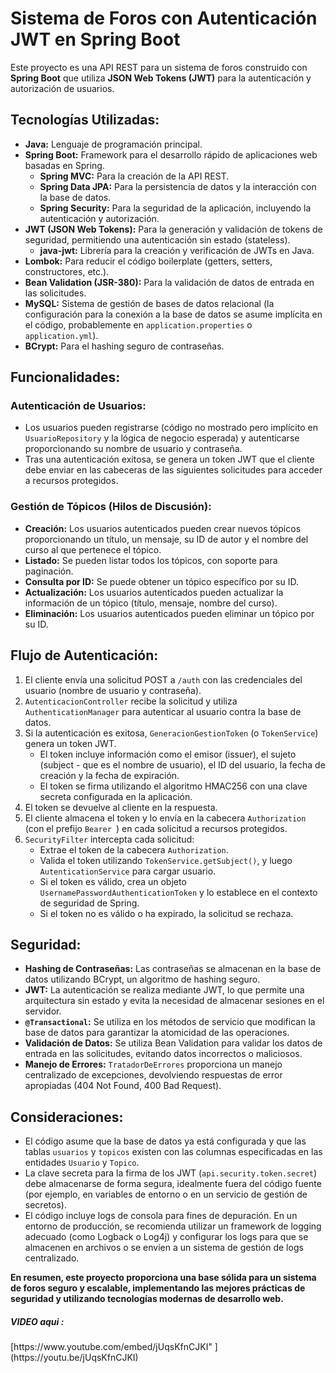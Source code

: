 <h1>Sistema de Foros con Autenticación JWT en Spring Boot</h1>

<p>Este proyecto es una API REST para un sistema de foros construido con <strong>Spring Boot</strong> que utiliza <strong>JSON Web Tokens (JWT)</strong> para la autenticación y autorización de usuarios.</p>

<h2>Tecnologías Utilizadas:</h2>

<ul>
  <li><strong>Java:</strong> Lenguaje de programación principal.</li>
  <li><strong>Spring Boot:</strong> Framework para el desarrollo rápido de aplicaciones web basadas en Spring.
    <ul>
      <li><strong>Spring MVC:</strong> Para la creación de la API REST.</li>
      <li><strong>Spring Data JPA:</strong> Para la persistencia de datos y la interacción con la base de datos.</li>
      <li><strong>Spring Security:</strong> Para la seguridad de la aplicación, incluyendo la autenticación y autorización.</li>
    </ul>
  </li>
  <li><strong>JWT (JSON Web Tokens):</strong> Para la generación y validación de tokens de seguridad, permitiendo una autenticación sin estado (stateless).
    <ul>
      <li><strong>java-jwt:</strong> Librería para la creación y verificación de JWTs en Java.</li>
    </ul>
  </li>
  <li><strong>Lombok:</strong> Para reducir el código boilerplate (getters, setters, constructores, etc.).</li>
  <li><strong>Bean Validation (JSR-380):</strong> Para la validación de datos de entrada en las solicitudes.</li>
  <li><strong>MySQL:</strong> Sistema de gestión de bases de datos relacional (la configuración para la conexión a la base de datos se asume implícita en el código, probablemente en <code>application.properties</code> o <code>application.yml</code>).</li>
  <li><strong>BCrypt:</strong> Para el hashing seguro de contraseñas.</li>
</ul>

<h2>Funcionalidades:</h2>

<h3>Autenticación de Usuarios:</h3>
<ul>
  <li>Los usuarios pueden registrarse (código no mostrado pero implícito en <code>UsuarioRepository</code> y la lógica de negocio esperada) y autenticarse proporcionando su nombre de usuario y contraseña.</li>
  <li>Tras una autenticación exitosa, se genera un token JWT que el cliente debe enviar en las cabeceras de las siguientes solicitudes para acceder a recursos protegidos.</li>
</ul>

<h3>Gestión de Tópicos (Hilos de Discusión):</h3>
<ul>
  <li><strong>Creación:</strong> Los usuarios autenticados pueden crear nuevos tópicos proporcionando un título, un mensaje, su ID de autor y el nombre del curso al que pertenece el tópico.</li>
  <li><strong>Listado:</strong> Se pueden listar todos los tópicos, con soporte para paginación.</li>
  <li><strong>Consulta por ID:</strong> Se puede obtener un tópico específico por su ID.</li>
  <li><strong>Actualización:</strong> Los usuarios autenticados pueden actualizar la información de un tópico (título, mensaje, nombre del curso).</li>
  <li><strong>Eliminación:</strong> Los usuarios autenticados pueden eliminar un tópico por su ID.</li>
</ul>

<h2>Flujo de Autenticación:</h2>

<ol>
  <li>El cliente envía una solicitud POST a <code>/auth</code> con las credenciales del usuario (nombre de usuario y contraseña).</li>
  <li><code>AutenticacionController</code> recibe la solicitud y utiliza <code>AuthenticationManager</code> para autenticar al usuario contra la base de datos.</li>
  <li>Si la autenticación es exitosa, <code>GeneracionGestionToken</code> (o <code>TokenService</code>) genera un token JWT.
    <ul>
      <li>El token incluye información como el emisor (issuer), el sujeto (subject - que es el nombre de usuario), el ID del usuario, la fecha de creación y la fecha de expiración.</li>
      <li>El token se firma utilizando el algoritmo HMAC256 con una clave secreta configurada en la aplicación.</li>
    </ul>
  </li>
  <li>El token se devuelve al cliente en la respuesta.</li>
  <li>El cliente almacena el token y lo envía en la cabecera <code>Authorization</code> (con el prefijo <code>Bearer </code>) en cada solicitud a recursos protegidos.</li>
  <li><code>SecurityFilter</code> intercepta cada solicitud:
    <ul>
      <li>Extrae el token de la cabecera <code>Authorization</code>.</li>
      <li>Valida el token utilizando <code>TokenService.getSubject()</code>, y luego <code>AutenticationService</code> para cargar usuario.</li>
      <li>Si el token es válido, crea un objeto <code>UsernamePasswordAuthenticationToken</code> y lo establece en el contexto de seguridad de Spring.</li>
      <li>Si el token no es válido o ha expirado, la solicitud se rechaza.</li>
    </ul>
  </li>
</ol>

<h2>Seguridad:</h2>

<ul>
  <li><strong>Hashing de Contraseñas:</strong> Las contraseñas se almacenan en la base de datos utilizando BCrypt, un algoritmo de hashing seguro.</li>
  <li><strong>JWT:</strong> La autenticación se realiza mediante JWT, lo que permite una arquitectura sin estado y evita la necesidad de almacenar sesiones en el servidor.</li>
  <li><strong><code>@Transactional</code>:</strong> Se utiliza en los métodos de servicio que modifican la base de datos para garantizar la atomicidad de las operaciones.</li>
  <li><strong>Validación de Datos:</strong> Se utiliza Bean Validation para validar los datos de entrada en las solicitudes, evitando datos incorrectos o maliciosos.</li>
  <li><strong>Manejo de Errores:</strong> <code>TratadorDeErrores</code> proporciona un manejo centralizado de excepciones, devolviendo respuestas de error apropiadas (404 Not Found, 400 Bad Request).</li>
</ul>

<h2>Consideraciones:</h2>

<ul>
  <li>El código asume que la base de datos ya está configurada y que las tablas <code>usuarios</code> y <code>topicos</code> existen con las columnas especificadas en las entidades <code>Usuario</code> y <code>Topico</code>.</li>
  <li>La clave secreta para la firma de los JWT (<code>api.security.token.secret</code>) debe almacenarse de forma segura, idealmente fuera del código fuente (por ejemplo, en variables de entorno o en un servicio de gestión de secretos).</li>
  <li>El código incluye logs de consola para fines de depuración. En un entorno de producción, se recomienda utilizar un framework de logging adecuado (como Logback o Log4j) y configurar los logs para que se almacenen en archivos o se envíen a un sistema de gestión de logs centralizado.</li>
</ul>

<p><strong>En resumen, este proyecto proporciona una base sólida para un sistema de foros seguro y escalable, implementando las mejores prácticas de seguridad y utilizando tecnologías modernas de desarrollo web.</strong></p>

<h5>VIDEO aqui : </h4>[https://www.youtube.com/embed/jUqsKfnCJKI" ](https://youtu.be/jUqsKfnCJKI)
